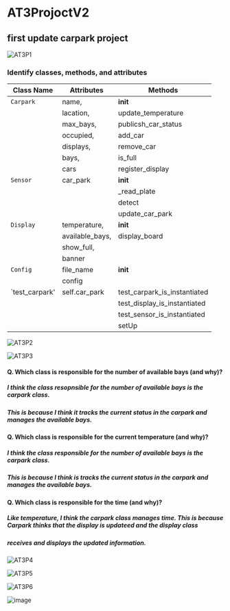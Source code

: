 # AT3ProjoctV2
## first update carpark project
![AT3P1](https://github.com/Chloe23077/AT3ProjoctV2/assets/141309342/4db47fa6-76c8-4dae-b0fa-1d7be9402b3b)

### Identify classes, methods, and attributes
| Class Name | Attributes    | Methods                    |
| ---------- | ----------    | ------------------------   |       
| `Carpark`  |name,          |__init__                    |
|            |lacation,      |update_temperature          |
|            |max_bays,      |publicsh_car_status         |
|            |occupied,      |add_car                     |
|            |displays,      |remove_car                  |
|            |bays,          |is_full                     |
|            |cars           |register_display            |
| `Sensor`   |car_park       |__init__                    |
|            |               |_read_plate                 |
|            |               |detect                      |
|            |               |update_car_park             |
| `Display`  |temperature,   |__init__                    |
|            |available_bays,|display_board               |
|            |show_full,     |                            |
|            |banner         |                            |
| `Config`   |file_name      |__init__                    |
|            |config         |                            |
|`test_carpark'|self.car_park|test_carpark_is_instantiated|
|            |               |test_display_is_instantiated|
|            |               |test_sensor_is_instantiated |
|            |               |setUp                       |

![AT3P2](https://github.com/Chloe23077/AT3ProjoctV2/assets/141309342/138ae3e6-e1b8-40c1-90c2-3fbffc03b2af)

![AT3P3](https://github.com/Chloe23077/AT3ProjoctV2/assets/141309342/92ebaf86-cd48-4ad9-aac7-7f1df1d70b2f)

#### Q. Which class is responsible for the number of available bays (and why)? 
##### I think the class resopnsible for the number of available bays is the carpark class. 
##### This is because I think it tracks the current status in the carpark and manages the available bays.
#### Q. Which class is responsible for the current temperature (and why)? 
##### I think the class responsible for the number of available bays is the carpark class.
##### This is because I think is tracks the current status in the carpark and manages the available bays.
#### Q. Which class is responsible for the time (and why)?
##### Like temperature, I think the carpark class manages time. This is because Carpark thinks that the display is updateed and the display class
##### receives and displays the updated information.

![AT3P4](https://github.com/Chloe23077/AT3ProjoctV2/assets/141309342/02b333c1-7d14-4404-9f9e-9b65f9dfdce1)

![AT3P5](https://github.com/Chloe23077/AT3ProjoctV2/assets/141309342/3de7ab2a-c0b1-4c37-bd50-53c85c07ab87)

![AT3P6](https://github.com/Chloe23077/AT3ProjoctV2/assets/141309342/7f5add2d-efee-453a-95f4-571b3ce2d0d6)

![image](https://github.com/Chloe23077/AT3ProjoctV2/assets/141309342/c936d956-203e-4567-91ab-e69c0a6f9bb0)
